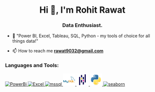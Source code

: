 <h1 align="center">Hi 👋, I'm Rohit Rawat</h1>
<h3 align="center">Data Enthusiast.</h3>

- 🌱 "Power BI, Excel, Tableau, SQL, Python - my tools of choice for all things data!"

- 📫 How to reach me **rawat9032@gmail.com**

<p align="left">
</p>

<h3 align="left">Languages and Tools:</h3>
<p align="left"> <a href="https://powerbi.microsoft.com/en-au/" rel="nofollow"> <img src="https://camo.githubusercontent.com/fc1fcb083e3255cc350baf533ccae97fc209a818d2395294db2d8c810d3ba7e9/68747470733a2f2f6c6f676f732d776f726c642e6e65742f77702d636f6e74656e742f75706c6f6164732f323032322f30322f4d6963726f736f66742d506f7765722d42492d53796d626f6c2e706e67" alt="PowerBi" width="40" height="40" data-canonical-src="https://logos-world.net/wp-content/uploads/2022/02/Microsoft-Power-BI-Symbol.png" style="max-width: 100%;"> </a> <a href="https://www.microsoft.com/en-in/microsoft-365/excel" rel="nofollow"> <img src="https://camo.githubusercontent.com/a5d3b32d8903e1ccadabad5670d99e25ed7a63886969b045a92cdc5c03fe7f91/68747470733a2f2f63646e312e69636f6e66696e6465722e636f6d2f646174612f69636f6e732f66616d6f75732d6272616e642d617070732f3130302f5f2d30342d3531322e706e67" alt="Excel" width="40" height="40" data-canonical-src="https://cdn1.iconfinder.com/data/icons/famous-brand-apps/100/_-04-512.png" style="max-width: 100%;"> </a><a href="https://www.microsoft.com/en-us/sql-server" target="_blank" rel="noreferrer"> <img src="https://www.svgrepo.com/show/303229/microsoft-sql-server-logo.svg" alt="mssql" width="40" height="40"/> </a> <a href="https://www.mysql.com/" target="_blank" rel="noreferrer"> <img src="https://raw.githubusercontent.com/devicons/devicon/master/icons/mysql/mysql-original-wordmark.svg" alt="mysql" width="40" height="40"/> </a> <a href="https://pandas.pydata.org/" target="_blank" rel="noreferrer"> <img src="https://raw.githubusercontent.com/devicons/devicon/2ae2a900d2f041da66e950e4d48052658d850630/icons/pandas/pandas-original.svg" alt="pandas" width="40" height="40"/> </a> <a href="https://www.python.org" target="_blank" rel="noreferrer"> <img src="https://raw.githubusercontent.com/devicons/devicon/master/icons/python/python-original.svg" alt="python" width="40" height="40"/> </a> <a href="https://seaborn.pydata.org/" target="_blank" rel="noreferrer"> <img src="https://seaborn.pydata.org/_images/logo-mark-lightbg.svg" alt="seaborn" width="40" height="40"/> </a> </p>
